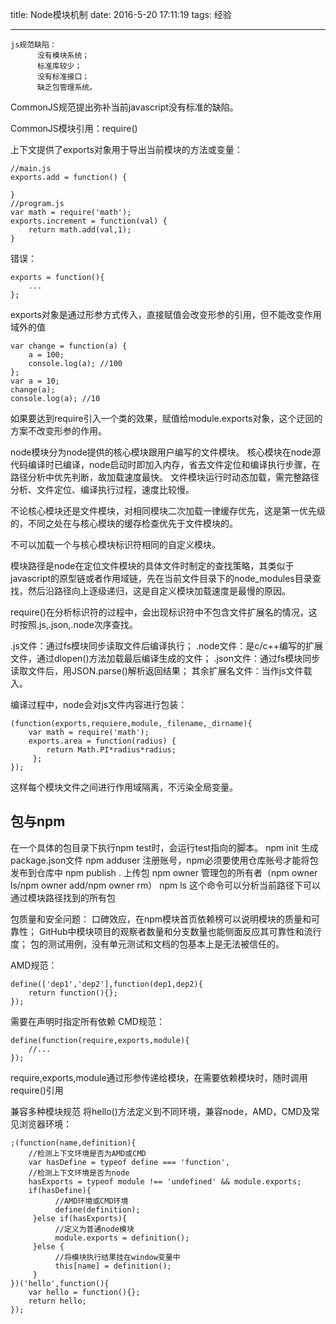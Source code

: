 ﻿title: Node模块机制
date: 2016-5-20 17:11:19
tags: 经验

---
    js规范缺陷：
          没有模块系统；
          标准库较少；
          没有标准接口；
          缺乏包管理系统。
CommonJS规范提出弥补当前javascript没有标准的缺陷。

CommonJS模块引用：require()

上下文提供了exports对象用于导出当前模块的方法或变量：

    //main.js
    exports.add = function() {
        
    }
    //program.js
    var math = require('math');
    exports.increment = function(val) {
        return math.add(val,1);
    }

错误：

    exports = function(){
        ...
    };

exports对象是通过形参方式传入，直接赋值会改变形参的引用，但不能改变作用域外的值

    var change = function(a) {
        a = 100;
        console.log(a); //100
    };
    var a = 10;
    change(a);
    console.log(a); //10

如果要达到require引入一个类的效果，赋值给module.exports对象，这个迂回的方案不改变形参的作用。

node模块分为node提供的核心模块跟用户编写的文件模块。
核心模块在node源代码编译时已编译，node启动时即加入内存，省去文件定位和编译执行步骤，在路径分析中优先判断，故加载速度最快。
文件模块运行时动态加载，需完整路径分析、文件定位、编译执行过程，速度比较慢。

不论核心模块还是文件模块，对相同模块二次加载一律缓存优先，这是第一优先级的，不同之处在与核心模块的缓存检查优先于文件模块的。

不可以加载一个与核心模块标识符相同的自定义模块。

模块路径是node在定位文件模块的具体文件时制定的查找策略，其类似于javascript的原型链或者作用域链，先在当前文件目录下的node_modules目录查找，然后沿路径向上逐级递归，这是自定义模块加载速度是最慢的原因。

require()在分析标识符的过程中，会出现标识符中不包含文件扩展名的情况，这时按照.js,.json,.node次序查找。

.js文件：通过fs模块同步读取文件后编译执行；
.node文件：是c/c++编写的扩展文件，通过dlopen()方法加载最后编译生成的文件；
.json文件：通过fs模块同步读取文件后，用JSON.parse()解析返回结果；
其余扩展名文件：当作js文件载入。

编译过程中，node会对js文件内容进行包装：

    (function(exports,requiere,module,_filename,_dirname){
        var math = require('math');
        exports.area = function(radius) {
            return Math.PI*radius*radius;
         };
    });

这样每个模块文件之间进行作用域隔离，不污染全局变量。

**包与npm**
---
在一个具体的包目录下执行npm test时，会运行test指向的脚本。
npm init 生成package.json文件
npm adduser 注册账号，npm必须要使用仓库账号才能将包发布到仓库中
npm publish . 上传包
npm owner 管理包的所有者（npm owner ls/npm owner add/npm owner rm）
npm ls 这个命令可以分析当前路径下可以通过模块路径找到的所有包

包质量和安全问题：
口碑效应，在npm模块首页依赖榜可以说明模块的质量和可靠性；
GitHub中模块项目的观察者数量和分支数量也能侧面反应其可靠性和流行度；
包的测试用例，没有单元测试和文档的包基本上是无法被信任的。

AMD规范：

    define(['dep1','dep2'],function(dep1,dep2){
        return function(){};
    });

需要在声明时指定所有依赖
CMD规范：

    define(function(require,exports,module){
        //...
    });

require,exports,module通过形参传递给模块，在需要依赖模块时，随时调用require()引用


兼容多种模块规范
将hello()方法定义到不同环境，兼容node，AMD，CMD及常见浏览器环境：

    ;(function(name,definition){
        //检测上下文环境是否为AMD或CMD
        var hasDefine = typeof define === 'function',
        //检测上下文环境是否为node
        hasExports = typeof module !== 'undefined' && module.exports;
        if(hasDefine){
              //AMD环境或CMD环境
              define(definition);
         }else if(hasExports){
              //定义为普通node模块
              module.exports = definition();
         }else {
              //将模块执行结果挂在window变量中
              this[name] = definition();
         }
    })('hello',function(){
        var hello = function(){};
        return hello;
    });




